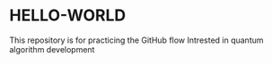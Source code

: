 # HELLO-WORLD
This repository is for practicing the GitHub flow 
Intrested in quantum algorithm development 
